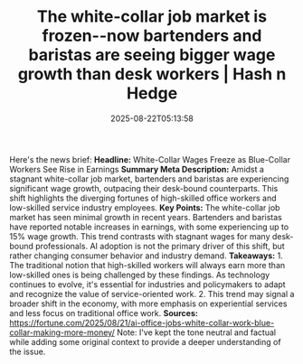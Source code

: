﻿---
title: "The white-collar job market is frozen--now bartenders and baristas are seeing bigger wage growth than desk workers | Hash n Hedge"
date: "2025-08-22T05:13:58"
category: "Markets"
summary: ""
slug: "the-whitecollar-job-market-is-frozennow-bartenders-and-baris"
source_urls:
  - ""
seo:
  title: "The white-collar job market is frozen--now bartenders and baristas are seeing bigger wage growth than desk workers | Hash n Hedge | Hash n Hedge"
  description: ""
  keywords: ["news", "markets", "brief"]
---
Here's the news brief:  **Headline:** White-Collar Wages Freeze as Blue-Collar Workers See Rise in Earnings  **Summary Meta Description:** Amidst a stagnant white-collar job market, bartenders and baristas are experiencing significant wage growth, outpacing their desk-bound counterparts. This shift highlights the diverging fortunes of high-skilled office workers and low-skilled service industry employees.  **Key Points:**   The white-collar job market has seen minimal growth in recent years.  Bartenders and baristas have reported notable increases in earnings, with some experiencing up to 15% wage growth.  This trend contrasts with stagnant wages for many desk-bound professionals.  AI adoption is not the primary driver of this shift, but rather changing consumer behavior and industry demand.  **Takeaways:**  1. The traditional notion that high-skilled workers will always earn more than low-skilled ones is being challenged by these findings. As technology continues to evolve, it's essential for industries and policymakers to adapt and recognize the value of service-oriented work. 2. This trend may signal a broader shift in the economy, with more emphasis on experiential services and less focus on traditional office work.  **Sources:** https://fortune.com/2025/08/21/ai-office-jobs-white-collar-work-blue-collar-making-more-money/  Note: I've kept the tone neutral and factual while adding some original context to provide a deeper understanding of the issue.